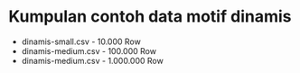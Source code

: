 # Kumpulan contoh data motif dinamis

* dinamis-small.csv - 10.000 Row
* dinamis-medium.csv - 100.000 Row
* dinamis-medium.csv - 1.000.000 Row
